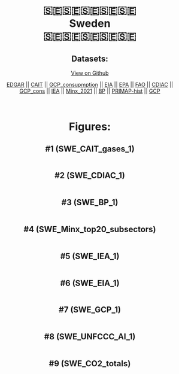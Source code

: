 
<center>
<h1 align="center">
🇸🇪🇸🇪🇸🇪🇸🇪🇸🇪
<br>
Sweden
<br>
🇸🇪🇸🇪🇸🇪🇸🇪🇸🇪
</h1>
<h2>Datasets:</h2>
<p><a href="https://github.com/dquintani/Greenhouse-Data/tree/master/country_data/SWE_Sweden/data">View on Github</a>
<br></p><p><a href="data/SWE_EDGAR.csv">EDGAR</a> || <a href="data/SWE_CAIT.csv">CAIT</a> || <a href="data/SWE_GCP_consupmption.csv">GCP_consupmption</a> || <a href="data/SWE_EIA.csv">EIA</a> || <a href="data/SWE_EPA.csv">EPA</a> || <a href="data/SWE_FAO.csv">FAO</a> || <a href="data/SWE_CDIAC.csv">CDIAC</a> || <a href="data/SWE_GCP_cons.csv">GCP_cons</a> || <a href="data/SWE_IEA.csv">IEA</a> || <a href="data/SWE_Minx_2021.csv">Minx_2021</a> || <a href="data/SWE_BP.csv">BP</a> || <a href="data/SWE_PRIMAP-hist.csv">PRIMAP-hist</a> || <a href="data/SWE_GCP.csv">GCP</a></p><p><br></p>
<h1>Figures:</h1><h2>#1 (SWE_CAIT_gases_1)</h2>
<p><img alt="" src="figures/SWE_CAIT_gases_1.png" /></p><h2>#2 (SWE_CDIAC_1)</h2>
<p><img alt="" src="figures/SWE_CDIAC_1.png" /></p><h2>#3 (SWE_BP_1)</h2>
<p><img alt="" src="figures/SWE_BP_1.png" /></p><h2>#4 (SWE_Minx_top20_subsectors)</h2>
<p><img alt="" src="figures/SWE_Minx_top20_subsectors.png" /></p><h2>#5 (SWE_IEA_1)</h2>
<p><img alt="" src="figures/SWE_IEA_1.png" /></p><h2>#6 (SWE_EIA_1)</h2>
<p><img alt="" src="figures/SWE_EIA_1.png" /></p><h2>#7 (SWE_GCP_1)</h2>
<p><img alt="" src="figures/SWE_GCP_1.png" /></p><h2>#8 (SWE_UNFCCC_AI_1)</h2>
<p><img alt="" src="figures/SWE_UNFCCC_AI_1.png" /></p><h2>#9 (SWE_CO2_totals)</h2>
<p><img alt="" src="figures/SWE_CO2_totals.png" /></p>